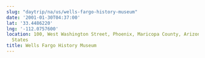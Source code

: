 ```yaml
---
slug: "daytrip/na/us/wells-fargo-history-museum"
date: '2001-01-30T04:37:00'
lat: '33.4486220'
lng: '-112.0757600'
location: 100, West Washington Street, Phoenix, Maricopa County, Arizona, 85003, United
  States
title: Wells Fargo History Museum
---
```



